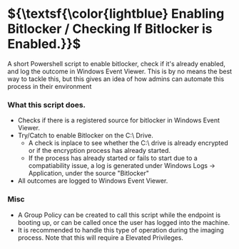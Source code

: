 ${\textsf{\color{lightblue} Enabling Bitlocker / Checking If Bitlocker is Enabled.}}$
============
A short Powershell script to enable bitlocker, check if it's already enabled, and log the outcome in Windows Event Viewer. This is by no means the best way to tackle this, but this gives an idea of how admins can automate this process in their environment

### What this script does.

* Checks if there is a registered source for bitlocker in Windows Event Viewer.
* Try/Catch to enable Bitlocker on the C:\ Drive.
    * A check is inplace to see whether the C:\ drive is already encrypted or if the encryption process has already started.
    * If the process has already started or fails to start due to a compatiability issue, a log is generated under Windows Logs -> Application, under the source "Bitlocker"
* All outcomes are logged to Windows Event Viewer.


### Misc

* A Group Policy can be created to call this script while the endpoint is booting up, or can be called once the user has logged into the machine.
* It is recommended to handle this type of operation during the imaging process. Note that this will require a Elevated Privileges.




